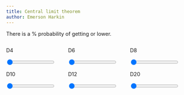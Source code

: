 ```yaml
---
title: Central limit theorem
author: Emerson Harkin
---
```


<style>
    rect {
        fill: blue;
        rx: 3pt;
    }

    rect:hover {
        stroke: black;
        stroke-width: 3.5;
    }

    .flex-row {
        display: flex;
    }

    .flex-col {
        flex: 1;
    }
</style>

<p>There is a <span id="tailprob"></span>% probability of getting <span id="totalroll"></span> or lower. <span id="reaction"></span></p>
<div id="distplot"></div>

<!-- Sliders for entering the dice to roll. -->

<!-- First row of sliders. -->
<div class="flex-row">
    <div id="dfour" class="slidercontainer flex-col">
        <p><span class="slidervalue"></span>D4</p>
        <input type="range" min="0" max="8" value="0" class="slider" data-numsides="4">
    </div>
    <div id="dsix" class="slidercontainer flex-col">
        <p><span class="slidervalue"></span>D6</p>
        <input type="range" min="0" max="8" value="0" class="slider" data-numsides="6">
    </div>
    <div id="deight" class="slidercontainer flex-col">
        <p><span class="slidervalue"></span>D8</p>
        <input type="range" min="0" max="8" value="0" class="slider" data-numsides="8">
    </div>
</div>

<!-- Second row of sliders. -->
<div class="flex-row">
    <div id="dten" class="slidercontainer flex-col">
        <p><span class="slidervalue"></span>D10</p>
        <input type="range" min="0" max="8" value="0" class="slider" data-numsides="10">
    </div>
    <div id="dtwelve" class="slidercontainer flex-col">
        <p><span class="slidervalue"></span>D12</p>
        <input type="range" min="0" max="8" value="0" class="slider" data-numsides="12">
    </div>
    <div id="dtwenty" class="slidercontainer flex-col">
        <p><span class="slidervalue"></span>D20</p>
        <input type="range" min="0" max="8" value="0" class="slider" data-numsides="20">
    </div>
</div>


<script>
const chartSize = {
    height: 400,
    width: 600,
    margin: 50,
}


var chart = d3.selectAll("#distplot")
    .append("svg");
chart
    .attr("width", chartSize.width)
    .attr("height", chartSize.height);

xAxis = function(g) {
    g.attr("transform", `translate(0, ${chartSize.height - chartSize.margin/2})`)
        .call(d3.axisBottom(x))
}
yAxis = function(g) {
    g.attr("transform", `translate(${chartSize.margin/2}, 0)`)
        .call(d3.axisLeft(y))
}


const formatFloat = d3.format(".1f");

updateChart = function() {
    let pmf = calculatePMF();

    let indexedPMF = [];
    for (i=0; i<pmf.probabilities.length; i++) {
        indexedPMF.push({
            x: i + pmf.baseValue,
            prob: pmf.probabilities[i],
            cumProb: pmf.cumProbabilities[i],
        })
    }

    let x = d3.scaleLinear()
        .domain([0, pmf.probabilities.length + pmf.baseValue])
        .range([chartSize.margin, chartSize.width - chartSize.margin]);
    let y = d3.scaleLinear()
        .domain([0, Math.max(...pmf.probabilities) + 0.03])
        .range([chartSize.height-chartSize.margin, chartSize.margin]);

    chart.selectAll("g").remove();

    chart.append("g").call(function(g) {
        g.attr("transform", `translate(${chartSize.margin/2}, 0)`)
        .call(d3.axisLeft(y))
    });
    chart.append("g").call(function(g) {
        g.attr("transform", `translate(0, ${chartSize.height - chartSize.margin/2})`)
        .call(d3.axisBottom(x))
    });

    let barWidth = chartSize.width / (indexedPMF.length + 8) - 5;
    let mygroup = chart.append("g");
    mygroup.selectAll("rect").data(indexedPMF).enter()
        .append("rect")
        .attr("x", (d) => {return x(d.x) - 0.5 * barWidth})
        .attr("y", (d) => {return y(d.prob)})
        .attr("width", barWidth)
        .attr("height", (d) => {return y(0) - y(d.prob)})
        .on("mouseover", (d) => {
            d3.select("#tailprob").text(formatFloat(100 * d.cumProb));
            d3.select("#totalroll").text(d.x);
            if (Math.abs(d.cumProb - 0.5) < 0.001) {
                d3.select("#reaction").text("Glass half empty?");
            } else if (d.cumProb < 0.5) {
                d3.select("#reaction").text("Unlucky!");
            } else {
                d3.select("#reaction").text("Lucky!");
            }
        });
}

calculatePMF = function() {
    // Get an array of dice from sliders on page.
    // Each entry in the array represents one die, and the vlaue in the array is
    // the number of sides on the die.
    let dice = d3.selectAll(".slider")
        .nodes()
        .map(function(d){
            let theseDice = [];
            theseDice.length = +d.value;
            theseDice.fill(+d.dataset.numsides);
            return theseDice;
        });
    dice = dice.flat();

    let rollPMF;
    if (dice.length == 0) {
        rollPMF = {
            probabilities: [],
            cumProbabilities: [],
            baseValue: 0
        }
    } else {
        rollPMF = pmfConvolve(diePMF(dice.pop()), dice, 1);
    }
    return rollPMF;
}


pmfConvolve = function(probabilities, dice, baseValue) {
    // Return the probability vector in the base case.
    if (dice.length == 0) {
        const cumulativeSum = (sum => value => sum += value)(0);
        let rollPMF = {
            probabilities: probabilities,
            cumProbabilities: probabilities.map(cumulativeSum),
            baseValue: baseValue
        }
        return rollPMF;
    }

    let thisDiePMF = diePMF(dice.pop());
    let convolvedPMF = [];
    convolvedPMF.length = probabilities.length + thisDiePMF.length - 1;

    let shorterPMF = [];
    let longerPMF = [];
    if (probabilities.length < thisDiePMF.length) {
        shorterPMF = probabilities;
        longerPMF = thisDiePMF;
    } else {
        shorterPMF = thisDiePMF;
        longerPMF = probabilities;
    }

    // Convolve the uniform distribution from the next die with the existing
    // probability vector.
    for (i = 0; i < convolvedPMF.length; i++) {
        let probMass = 0.0;
        for (j = shorterPMF.length - 1; j >= 0; j--) {
            if ((i - j < longerPMF.length) & (i - j >= 0)) {
                probMass += longerPMF[i-j] * shorterPMF[j];
            }
        }
        convolvedPMF[i] = probMass;
    }

    return pmfConvolve(convolvedPMF, dice, baseValue + 1);
}

// Get the probability mass function for a die.
// Returns an array representing a uniform probability distribution.
diePMF = function(numSides) {
    let pmf = [];
    pmf.length = numSides;
    pmf.fill(1.0 / numSides);
    return pmf;
}

d3.selectAll(".slidercontainer")
    .each(function() {
        var sliderValue = d3.select(this).select("span.slidervalue");
        d3.select(this)
            .select("input")
            .each(function() {sliderValue.text(this.value)})
            .on("input", function() {
                sliderValue.text(this.value);
            })
            .on("mouseup", updateChart)
        ;
});

updateChart();
</script>
